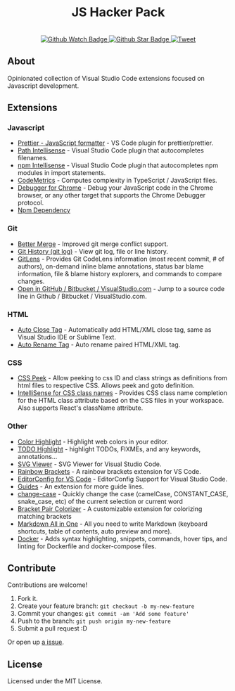 <h1 align="center">JS Hacker Pack</h1>
<br>
<div align="center">
  <a href="https://github.com/tiaanduplessis/vs-code-js-hacker-pack/watchers">
    <img src="https://img.shields.io/github/watchers/tiaanduplessis/vs-code-js-hacker-pack.svg?style=social" alt="Github Watch Badge" />
  </a>
  <a href="https://github.com/tiaanduplessis/vs-code-js-hacker-pack/stargazers">
    <img src="https://img.shields.io/github/stars/tiaanduplessis/vs-code-js-hacker-pack.svg?style=social" alt="Github Star Badge" />
  </a>
  <a href="https://twitter.com/intent/tweet?text=Check%20out%20vs-code-js-hacker-pack!%20https://github.com/tiaanduplessis/vs-code-js-hacker-pack%20%F0%9F%91%8D">
    <img src="https://img.shields.io/twitter/url/https/github.com/tiaanduplessis/vs-code-js-hacker-pack.svg?style=social" alt="Tweet" />
  </a>
</div>

## About

Opinionated collection of Visual Studio Code extensions focused on Javascript development.

## Extensions

### Javascript

- [	Prettier - JavaScript formatter](https://marketplace.visualstudio.com/items?itemName=esbenp.prettier-vscode) - VS Code plugin for prettier/prettier.
- [Path Intellisense](https://marketplace.visualstudio.com/items?itemName=christian-kohler.path-intellisense) - Visual Studio Code plugin that autocompletes filenames.
- [npm Intellisense](https://marketplace.visualstudio.com/items?itemName=christian-kohler.npm-intellisense) - Visual Studio Code plugin that autocompletes npm modules in import statements.
- [CodeMetrics](https://marketplace.visualstudio.com/items?itemName=kisstkondoros.vscode-codemetrics) - Computes complexity in TypeScript / JavaScript files.
- [Debugger for Chrome](https://marketplace.visualstudio.com/items?itemName=msjsdiag.debugger-for-chrome) - Debug your JavaScript code in the Chrome browser, or any other target that supports the Chrome Debugger protocol.
- [Npm Dependency](https://marketplace.visualstudio.com/items?itemName=howardzuo.vscode-npm-dependency)

### Git

- [Better Merge](https://marketplace.visualstudio.com/items?itemName=pprice.better-merge) - Improved git merge conflict support.
- [Git History (git log)](https://marketplace.visualstudio.com/items?itemName=donjayamanne.githistory) - View git log, file or line history.
- [GitLens](https://marketplace.visualstudio.com/items?itemName=eamodio.gitlens) - Provides Git CodeLens information (most recent commit, # of authors), on-demand inline blame annotations, status bar blame information, file & blame history explorers, and commands to compare changes. 
- [Open in GitHub / Bitbucket / VisualStudio.com](https://marketplace.visualstudio.com/items?itemName=ziyasal.vscode-open-in-github) - Jump to a source code line in Github / Bitbucket / VisualStudio.com. 

### HTML

- [Auto Close Tag](https://marketplace.visualstudio.com/items?itemName=formulahendry.auto-close-tag) - Automatically add HTML/XML close tag, same as Visual Studio IDE or Sublime Text.
- [Auto Rename Tag](https://marketplace.visualstudio.com/items?itemName=formulahendry.auto-rename-tag) - Auto rename paired HTML/XML tag.

### CSS

- [CSS Peek](https://marketplace.visualstudio.com/items?itemName=pranaygp.vscode-css-peek) - Allow peeking to css ID and class strings as definitions from html files to respective CSS. Allows peek and goto definition.
- [IntelliSense for CSS class names](https://marketplace.visualstudio.com/items?itemName=Zignd.html-css-class-completion) - Provides CSS class name completion for the HTML class attribute based on the CSS files in your workspace. Also supports React's className attribute.

### Other

- [Color Highlight](https://marketplace.visualstudio.com/items?itemName=naumovs.color-highlight) - Highlight web colors in your editor.
- [TODO Highlight](https://marketplace.visualstudio.com/items?itemName=wayou.vscode-todo-highlight) - highlight TODOs, FIXMEs, and any keywords, annotations...
- [SVG Viewer](https://marketplace.visualstudio.com/items?itemName=cssho.vscode-svgviewer) - SVG Viewer for Visual Studio Code.
- [Rainbow Brackets](https://marketplace.visualstudio.com/items?itemName=2gua.rainbow-brackets) - A rainbow brackets extension for VS Code.
- [EditorConfig for VS Code](https://marketplace.visualstudio.com/items?itemName=EditorConfig.EditorConfig) - EditorConfig Support for Visual Studio Code.
- [Guides](https://marketplace.visualstudio.com/items?itemName=spywhere.guides) - An extension for more guide lines.
- [change-case](https://marketplace.visualstudio.com/items?itemName=wmaurer.change-case) - Quickly change the case (camelCase, CONSTANT_CASE, snake_case, etc) of the current selection or current word
- [Bracket Pair Colorizer](https://marketplace.visualstudio.com/items?itemName=CoenraadS.bracket-pair-colorizer) - A customizable extension for colorizing matching brackets
- [Markdown All in One](https://marketplace.visualstudio.com/items?itemName=yzhang.markdown-all-in-one) - All you need to write Markdown (keyboard shortcuts, table of contents, auto preview and more).
- [Docker](https://marketplace.visualstudio.com/items?itemName=PeterJausovec.vscode-docker) - Adds syntax highlighting, snippets, commands, hover tips, and linting for Dockerfile and docker-compose files.
  
## Contribute

Contributions are welcome!

1. Fork it.
2. Create your feature branch: `git checkout -b my-new-feature`
3. Commit your changes: `git commit -am 'Add some feature'`
4. Push to the branch: `git push origin my-new-feature`
5. Submit a pull request :D

Or open up [a issue](https://github.com/tiaanduplessis/vs-code-js-hacker-pack/issues).

## License

Licensed under the MIT License.
